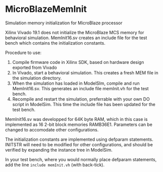 # MicroBlazeMemInit
Simulation memory initialization for MicroBlaze processor

Xilinx Vivado 19.1 does not initialize the MicroBlaze MCS memory for behavioral simulation. MemInit16.sv creates an include file for the test bench which contains the initialization constants.

Procedure to use:
1. Compile firmware code in Xilinx SDK, based on hardware design exported from Vivado
2. In Vivado, start a behavioral simulation. This creates a fresh MEM file in the simulation directory.
3. When the simulation has loaded in ModelSIm, compile and run MemInit16.sv. This generates an include file memInit.vh for the test bench.
4. Recompile and restart the simulation, preferrable with your own DO script in ModelSim. This time the include file has been updated for the test bench.

MemInit16.sv was developped for 64K byte RAM, which in this case is implemented as 16 2-bit block memories RAMB36E1. Parameters can be changed to accomodate other configurations.

The initialization constants are implemented using defparam statements. INITSTR will need to be modified for other configurations, and should be verified by expanding the instance tree in ModelSim.

In your test bench, where you would normally place defparam statements, add the line `include memInit.vh` (with back-tick).
